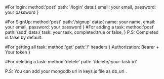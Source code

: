 #For login:
    method:'post'
    path: '/login'
    data:{
        email: your email,
        password: your password
    }

#For SignUp:
    method:'post'
    path:'/signup'
    data:{
        name: your name,
        email: your email,
        password: your password
    }
#For adding a task:
    method:'post'
    path:'/add'
    data:{
        task: your task,
        completed:true or false,
    }
    P.S: Completed is false by default.

#For getting all task:
    method:'get'
    path:'/'
    headers:{
        Authorization: Bearer + Your token
    }

#For deleting a task:
    method:'detele'
    path: '/delete/:your-task-id'


P.S: You can add your mongodb url in keys.js file as db_url .
